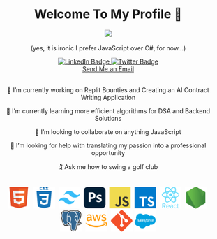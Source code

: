 
<div id="header" align="center">
  <h1>Welcome To My Profile 👋</h1>
  <img src="https://media1.tenor.com/m/bdHtTkZFGTIAAAAC/developers.gif" width="300" />
  <p>(yes, it is ironic I prefer JavaScript over C#, for now...)</p>
</div>
<div id="badges" align="center">
  <a href="https://linkedin.com/in/ross-vasquez">
    <img src="https://img.shields.io/badge/LinkedIn-blue?style=for-the-badge&logo=linkedin&logoColor=white" alt="LinkedIn Badge"/>
  </a>
  <a href="https://www.x.com/quezdevelops">
    <img src="https://img.shields.io/badge/Twitter-blue?style=for-the-badge&logo=twitter&logoColor=white" alt="Twitter Badge"/>
  </a>
</div>
<div align="center">
  <a href="mailto:thomasross.vasquez@gmail.com">Send Me an Email</a>
</div>

</br>
<div id="about" align="center">
  <p>🔭 I’m currently working on Replit Bounties and Creating an AI Contract Writing Application</p>
  <p>🌱 I’m currently learning more efficient algorithms for DSA and Backend Solutions</p>
  <p>👯 I’m looking to collaborate on anything JavaScript</p>
  <p>🤔 I’m looking for help with translating my passion into a professional opportunity</p>
  <p>🏌️ Ask me how to swing a golf club</p>
</div>
</br>
<div id="technologies" align="center">
  <img src="https://github.com/devicons/devicon/blob/master/icons/html5/html5-original.svg" title="HTML5" alt="HTML" width="50" height="50"/>&nbsp;
  <img src="https://github.com/devicons/devicon/blob/master/icons/css3/css3-plain-wordmark.svg"  title="CSS" alt="CSS" width="50" height="50"/>&nbsp;
  <img src="https://github.com/devicons/devicon/blob/master/icons/tailwindcss/tailwindcss-plain.svg"  title="TailwindCSS" alt="TailwindCSS" width="50" height="50"/>&nbsp;
  <img src="https://github.com/devicons/devicon/blob/master/icons/photoshop/photoshop-plain.svg"  title="Photoshop" alt="Photoshop" width="50" height="50"/>&nbsp;
  <img src="https://github.com/devicons/devicon/blob/master/icons/javascript/javascript-original.svg" title="JavaScript" alt="JavaScript" width="50" height="50"/>&nbsp;
  <img src="https://github.com/devicons/devicon/blob/master/icons/typescript/typescript-original.svg" title="TypeScript" alt="TypeScript" width="50" height="50"/>&nbsp;
  <img src="https://github.com/devicons/devicon/blob/master/icons/react/react-original-wordmark.svg" title="React" alt="React" width="50" height="50"/>&nbsp;
  <img src="https://github.com/devicons/devicon/blob/master/icons/nodejs/nodejs-original.svg" title="NodeJS" alt="NodeJS" width="50" height="50"/>&nbsp;
  <img src="https://github.com/devicons/devicon/blob/master/icons/postgresql/postgresql-original.svg" title="PostgreSQL" alt="PostgreSQL" width="50" height="50"/>&nbsp;
  <img src="https://github.com/devicons/devicon/blob/master/icons/amazonwebservices/amazonwebservices-plain-wordmark.svg" title="AWS" alt="AWS" width="50" height="50"/>&nbsp;
  <img src="https://github.com/devicons/devicon/blob/master/icons/git/git-original.svg" title="Git" alt="Git" width="50" height="50"/>
  <img src="https://github.com/devicons/devicon/blob/master/icons/salesforce/salesforce-original.svg" title="Salesforce" alt="Salesforce" width="50" height="50"/>
</div>
